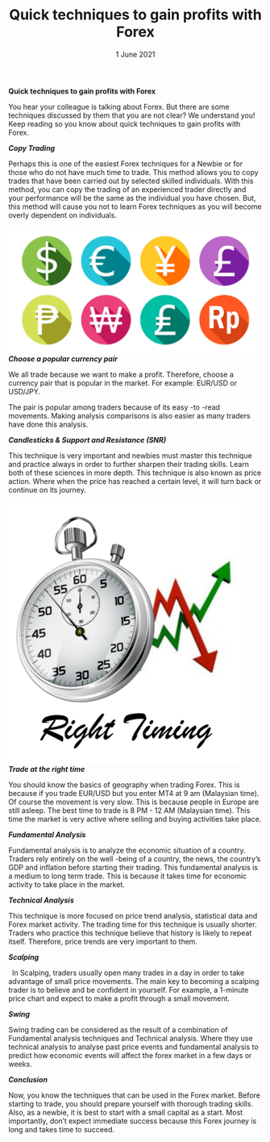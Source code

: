 ﻿---
title: Quick techniques to gain profits with Forex
date: 1 June 2021
description: I am a description of a great article
img: /images/article/Quick-techniques-to-gain-profits-with-Forex.png
alt: Quick techniques to gain profits with Forex
tags: 
  - Hashtag 1
  - Hashtag 2
  - Hashtag 3
  - Hashtag 4
  - Hashtag 5
  - Hashtag 6
---
**Quick techniques to gain profits with Forex**

You hear your colleague is talking about Forex. But there are some techniques discussed by them that you are not clear? We understand you! Keep reading so you know about quick techniques to gain profits with Forex.

***Copy Trading***

Perhaps this is one of the easiest Forex techniques for a Newbie or for those who do not have much time to trade. This method allows you to copy trades that have been carried out by selected skilled individuals. With this method, you can copy the trading of an experienced trader directly and your performance will be the same as the individual you have chosen. But, this method will cause you not to learn Forex techniques as you will become overly dependent on individuals.








![](/images/article/Quick-techniques-to-gain-profits-with-Forex/1.png)
***Choose a popular currency pair***

We all trade because we want to make a profit. Therefore, choose a currency pair that is popular in the market. For example: EUR/USD or USD/JPY.

The pair is popular among traders because of its easy -to -read movements. Making analysis comparisons is also easier as many traders have done this analysis.

***Candlesticks & Support and Resistance (SNR)***

This technique is very important and newbies must master this technique and practice always in order to further sharpen their trading skills. Learn both of these sciences in more depth. This technique is also known as price action. Where when the price has reached a certain level, it will turn back or continue on its journey.









![](/images/article/Quick-techniques-to-gain-profits-with-Forex/2.png)
***Trade at the right time***

You should know the basics of geography when trading Forex. This is because if you trade EUR/USD but you enter MT4 at 9 am (Malaysian time). Of course the movement is very slow. This is because people in Europe are still asleep. The best time to trade is 8 PM - 12 AM (Malaysian time). This time the market is very active where selling and buying activities take place.



***Fundamental Analysis***

Fundamental analysis is to analyze the economic situation of a country. Traders rely entirely on the well -being of a country, the news, the country’s GDP and inflation before starting their trading. This fundamental analysis is a medium to long term trade. This is because it takes time for economic activity to take place in the market.

***Technical Analysis***

This technique is more focused on price trend analysis, statistical data and Forex market activity. The trading time for this technique is usually shorter. Traders who practice this technique believe that history is likely to repeat itself. Therefore, price trends are very important to them.

***Scalping***

` `In Scalping, traders usually open many trades in a day in order to take advantage of small price movements. The main key to becoming a scalping trader is to believe and be confident in yourself. For example, a 1-minute price chart and expect to make a profit through a small movement.

***Swing***

Swing trading can be considered as the result of a combination of Fundamental analysis techniques and Technical analysis. Where they use technical analysis to analyse past price events and fundamental analysis to predict how economic events will affect the forex market in a few days or weeks.

***Conclusion***

Now, you know the techniques that can be used in the Forex market. Before starting to trade, you should prepare yourself with thorough trading skills. Also, as a newbie, it is best to start with a small capital as a start. Most importantly, don’t expect immediate success because this Forex journey is long and takes time to succeed.

